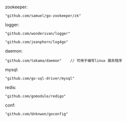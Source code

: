 zookeeper:

```
"github.com/samuel/go-zookeeper/zk"
```

logger:

```
"github.com/wonderivan/logger"   

"github.com/jeanphorn/log4go"
```

daemon:

```
"github.com/takama/daemon"    // 可用于编写linux 服务程序
```

mysql:

```
"github.com/go-sql-driver/mysql"
```

redis:

```
"github.com/gomodule/redigo"
```

conf:

```
"github.com/Unknwon/goconfig"
```


